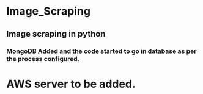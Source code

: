 # Image_Scraping

## Image scraping in python

### MongoDB Added and the code started to go in database as per the process configured.

# AWS server to be added.